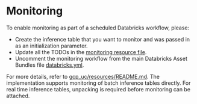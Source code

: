 # Monitoring

To enable monitoring as part of a scheduled Databricks workflow, please:
- Create the inference table that you want to monitor and was passed in as an initialization parameter.
- Update all the TODOs in the [monitoring resource file](../resources/monitoring-resource.yml).
- Uncomment the monitoring workflow from the main Databricks Asset Bundles file [databricks.yml](../databricks.yml).

For more details, refer to [gcp_uc/resources/README.md](../resources/README.md). 
The implementation supports monitoring of batch inference tables directly.
For real time inference tables, unpacking is required before monitoring can be attached.
